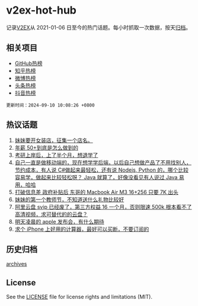 # v2ex-hot-hub

 记录[V2EX](https://www.v2ex.com/)从 2021-01-06 日至今的热门话题。每小时抓取一次数据，按天[归档](archives)。
 
 ## 相关项目

- [GitHub热榜](https://github.com/lonnyzhang423/github-hot-hub)
- [知乎热榜](https://github.com/lonnyzhang423/zhihu-hot-hub)
- [微博热榜](https://github.com/lonnyzhang423/weibo-hot-hub)
- [头条热榜](https://github.com/lonnyzhang423/toutiao-hot-hub)
- [抖音热榜](https://github.com/lonnyzhang423/douyin-hot-hub)


 `更新时间：2024-09-10 10:08:26 +0800`

## 热议话题

1. [妹妹要开女装店，征集一个店名。](https://www.v2ex.com/t/1071221)
1. [年薪 50+到底是怎么做到的](https://www.v2ex.com/t/1071291)
1. [考研上岸后，上了半个月，想退学了](https://www.v2ex.com/t/1071332)
1. [自己一直是做移动端的，现在想学学后端，以后自己想做产品了不用找别人，节约成本，有人说 C#做起来最轻松，还有说 Nodejs, Python 的，哪个比较容易学，做起来比较轻松呀？ Java 就算了，好像没看见有人说过 Java 易用，哈哈](https://www.v2ex.com/t/1071201)
1. [打破信息差 政府补贴后 东哥的 Macbook Air M3 16+256 只要 7K 出头](https://www.v2ex.com/t/1071270)
1. [妹妹的第一个教师节，不知道送什么礼物比较好](https://www.v2ex.com/t/1071294)
1. [阿里云盘 svip 已经废了，第三方权益 16 一个月，否则限速 500k 根本看不了高清视频，求可替代的的云盘？](https://www.v2ex.com/t/1071210)
1. [明天凌晨的 apple 发布会，有什么期待](https://www.v2ex.com/t/1071351)
1. [求个 iPhone 上好用的计算器，最好可以买断，不要订阅的](https://www.v2ex.com/t/1071248)

## 历史归档

[archives](archives)

## License

See the [LICENSE](LICENSE) file for license rights and limitations (MIT).
